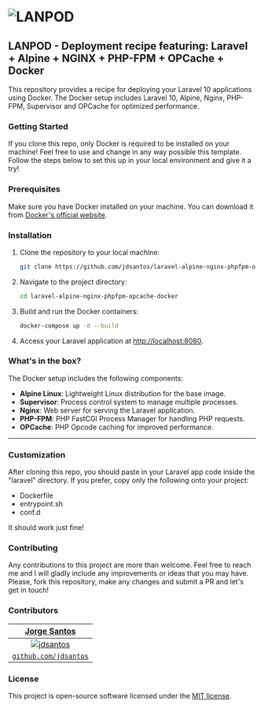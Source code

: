 
![LANPOD](https://raw.githubusercontent.com/jdsantos/laravel-alpine-nginx-phpfpm-opcache-docker/docs/banner.PNG)
============

## LANPOD - Deployment recipe featuring: Laravel + Alpine + NGINX + PHP-FPM + OPCache + Docker

This repository provides a recipe for deploying your Laravel 10 applications using Docker. The Docker setup includes Laravel 10, Alpine, Nginx, PHP-FPM, Supervisor and OPCache for optimized performance.

### Getting Started

If you clone this repo, only Docker is required to be installed on your machine! Feel free to use and change in any way possible this template. Follow the steps below to set this up in your local environment and give it a try!

### Prerequisites

Make sure you have Docker installed on your machine. You can download it from [Docker's official website](https://www.docker.com/get-started).

### Installation

1. Clone the repository to your local machine:

    ```bash
    git clone https://github.com/jdsantos/laravel-alpine-nginx-phpfpm-opcache-docker.git
    ```

2. Navigate to the project directory:

    ```bash
    cd laravel-alpine-nginx-phpfpm-opcache-docker
    ```

3. Build and run the Docker containers:

    ```bash
    docker-compose up -d --build
    ```

4. Access your Laravel application at [http://localhost:8080](http://localhost:8080).

### What's in the box?

The Docker setup includes the following components:

- **Alpine Linux**: Lightweight Linux distribution for the base image.
- **Supervisor**: Process control system to manage multiple processes.
- **Nginx**: Web server for serving the Laravel application.
- **PHP-FPM**: PHP FastCGI Process Manager for handling PHP requests.
- **OPCache**: PHP Opcode caching for improved performance.

---

### Customization

After cloning this repo, you should paste in your Laravel app code inside the "laravel" directory. If you prefer, copy only the following onto your project:

 - Dockerfile
 - entrypoint.sh
 - conf.d

It should work just fine!

### Contributing

Any contributions to this project are more than welcome. Feel free to reach me and I will gladly include any improvements or ideas that you may have.
Please, fork this repository, make any changes and submit a PR and let's get in touch!

### Contributors

| <a href="http://jdsantos.github.io" target="_blank">**Jorge Santos**</a>
|:---:|
| [![jdsantos](https://avatars1.githubusercontent.com/u/1708961?v=3&s=50)](http://jdsantos.github.io)    | 
| <a href="https://github.com/jdsantos" target="_blank">`github.com/jdsantos`</a>

### License

This project is open-source software licensed under the [MIT license](LICENSE).
